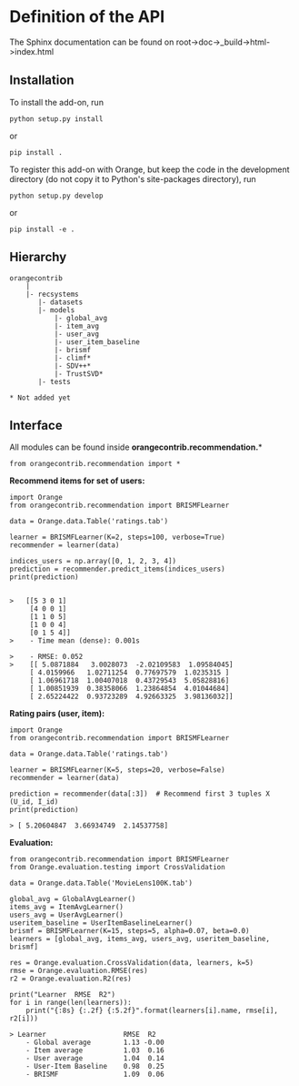 Definition of the API
=====================

The Sphinx documentation can be found on root->doc->_build->html->index.html


Installation
------------

To install the add-on, run

    python setup.py install

or

    pip install .

To register this add-on with Orange, but keep the code in the development directory (do not copy it to 
Python's site-packages directory), run

    python setup.py develop

or

    pip install -e .


Hierarchy
---------
```
orangecontrib
    |
    |- recsystems
       |- datasets
       |- models
           |- global_avg
           |- item_avg
           |- user_avg
           |- user_item_baseline
           |- brismf
           |- climf*
           |- SDV++*
           |- TrustSVD*
       |- tests
       
* Not added yet
```



Interface
---------

All modules can be found inside **orangecontrib.recommendation.***

    from orangecontrib.recommendation import *
    
**Recommend items for set of users:**

    import Orange
    from orangecontrib.recommendation import BRISMFLearner
    
    data = Orange.data.Table('ratings.tab')

    learner = BRISMFLearner(K=2, steps=100, verbose=True)
    recommender = learner(data)

    indices_users = np.array([0, 1, 2, 3, 4])
    prediction = recommender.predict_items(indices_users)
    print(prediction)
    
    
    >   [[5 3 0 1]
         [4 0 0 1]
         [1 1 0 5]
         [1 0 0 4]
         [0 1 5 4]]
    >    - Time mean (dense): 0.001s
       
    >    - RMSE: 0.052
    >    [[ 5.0871884   3.0028073  -2.02109583  1.09584045]
         [ 4.0159966   1.02711254  0.77697579  1.0235315 ]
         [ 1.06961718  1.00407018  0.43729543  5.05828816]
         [ 1.00851939  0.38358066  1.23864854  4.01044684]
         [ 2.65224422  0.93723289  4.92663325  3.98136032]]

**Rating pairs (user, item):**

    import Orange
    from orangecontrib.recommendation import BRISMFLearner
    
    data = Orange.data.Table('ratings.tab')

    learner = BRISMFLearner(K=5, steps=20, verbose=False)
    recommender = learner(data)
    
    prediction = recommender(data[:3])  # Recommend first 3 tuples X (U_id, I_id)
    print(prediction)
    
    > [ 5.20604847  3.66934749  2.14537758]
    
    
**Evaluation:**

    from orangecontrib.recommendation import BRISMFLearner
    from Orange.evaluation.testing import CrossValidation
    
    data = Orange.data.Table('MovieLens100K.tab')
    
    global_avg = GlobalAvgLearner()
    items_avg = ItemAvgLearner()
    users_avg = UserAvgLearner()
    useritem_baseline = UserItemBaselineLearner()
    brismf = BRISMFLearner(K=15, steps=5, alpha=0.07, beta=0.0)
    learners = [global_avg, items_avg, users_avg, useritem_baseline, brismf]
    
    res = Orange.evaluation.CrossValidation(data, learners, k=5)
    rmse = Orange.evaluation.RMSE(res)
    r2 = Orange.evaluation.R2(res)
    
    print("Learner  RMSE  R2")
    for i in range(len(learners)):
        print("{:8s} {:.2f} {:5.2f}".format(learners[i].name, rmse[i], r2[i]))
        
    > Learner                   RMSE  R2
        - Global average        1.13 -0.00
        - Item average          1.03  0.16
        - User average          1.04  0.14
        - User-Item Baseline    0.98  0.25
        - BRISMF                1.09  0.06
    
